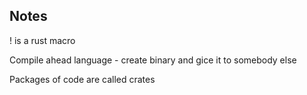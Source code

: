 
## Notes

! is a rust macro

Compile ahead language - create binary and gice it to somebody else

Packages of code are called crates

